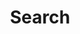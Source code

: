 ---
title: "Search" # in any language you want
layout: "search" # is necessary
# url: "/archive"
# description: "Description for Search"
#summary: "search"
#placeholder: "placeholder text in search input box"
---